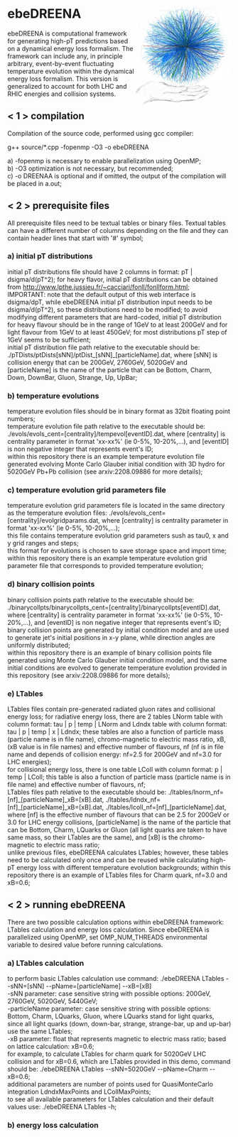 <h1><img src="logo/qhptomography.png" alt="logo" width='215' align="right"/> ebeDREENA</h1>

ebeDREENA is computational framework for generating high-pT predictions based on a dynamical energy loss formalism. The framework can include any, in principle arbitrary, event-by-event fluctuating temperature evolution within the dynamical energy loss formalism. This version is generalized to account for both LHC and RHIC energies and collision systems.

<h2> < 1 > compilation</h2>

Compilation of the source code, performed using gcc compiler:

g++ source/*.cpp -fopenmp -O3 -o ebeDREENA

a) -fopenmp is necessary to enable parallelization using OpenMP;  
b) -O3 optimization is not necessary, but recommended;  
c) -o DREENAA is optional and if omitted, the output of the compilation will be placed in a.out;  

## < 2 > prerequisite files

All prerequisite files need to be textual tables or binary files. Textual tables can have a different number of columns depending on the file and they can contain header lines that start with '#' symbol;  

### a) initial pT distributions  
initial pT distributions file should have 2 columns in format: pT | dsigma/d(pT^2);
for heavy flavor, initial pT distributions can be obtained from http://www.lpthe.jussieu.fr/~cacciari/fonll/fonllform.html;  
IMPORTANT: note that the default output of this web interface is dsigma/dpT, while ebeDREENA initial pT distribution input needs to be dsigma/d(pT^2), so these distributions need to be modified; to avoid modifying different parameters that are hard-coded, initial pT distribution for heavy flavour should be in the range of 1GeV to at least 200GeV and for light flavour from 1GeV to at least 450GeV; for most distributions pT step of 1GeV seems to be sufficient;  
initial pT distribution file path relative to the executable should be: ./pTDists/ptDists[sNN]/ptDist_[sNN]_[particleName].dat, where [sNN] is collision energy that can be 200GeV, 2760GeV, 5020GeV and [particleName] is the name of the particle that can be Bottom, Charm, Down, DownBar, Gluon, Strange, Up, UpBar;  

### b) temperature evolutions  
temperature evolution files should be in binary format as 32bit floating point numbers;  
temperature evolution file path relative to the executable should be: ./evols/evols_cent=[centrality]/tempevol[eventID].dat, where [centrality] is centrality parameter in format 'xx-xx%' (ie 0-5%, 10-20%,...), and [eventID] is non negative integer that represents event's ID;  
within this repository there is an example temperature evolution file generated evolving Monte Carlo Glauber initial condition with 3D hydro for 5020GeV Pb+Pb collision (see arxiv:2208.09886 for more details);

### c) temperature evolution grid parameters file  
temperature evolution grid parameters file is located in the same directory as the temperature evolution files: ./evols/evols_cent=[centrality]/evolgridparams.dat, where [centrality] is centrality parameter in format 'xx-xx%' (ie 0-5%, 10-20%,...);  
this file contains temperature evolution grid parameters sush as tau0, x and y grid ranges and steps;  
this format for evolutions is chosen to save storage space and import time;
within this repository there is an example temperature evolution grid parameter file that corresponds to provided temperature evolution;

### d) binary collision points  
binary collision points path relative to the executable should be: ./binarycollpts/binarycollpts_cent=[centrality]/binarycollpts[eventID].dat, where [centrality] is centrality parameter in format 'xx-xx%' (ie 0-5%, 10-20%,...), and [eventID] is non negative integer that represents event's ID;  
binary collision points are generated by initial condition model and are used to generate jet's initial positions in x-y plane, while direction angles are uniformly distributed;  
within this repository there is an example of binary collision points file generated using Monte Carlo Glauber initial condition model, and the same initial conditions are evolved to generate temperature evolution provided in this repository (see arxiv:2208.09886 for more details);  

### e) LTables  
LTables files contain pre-generated radiated gluon rates and collisional energy loss; for radiative energy loss, there are 2 tables LNorm table with column format: tau | p | temp | LNorm and Ldndx table with column format: tau | p | temp | x | Ldndx; these tables are also a function of particle mass (particle name is in file name), chromo-magnetic to electric mass ratio, xB, (xB value is in file names) and effective number of flavours, nf (nf is in file name and depends of collision energy: nf=2.5 for 200GeV and nf=3.0 for LHC energies);  
for collisional energy loss, there is one table LColl with column format: p | temp | LColl; this table is also a function of particle mass (particle name is in file name) and effective number of flavours, nf;  
LTables files path relative to the executable should be: ./ltables/lnorm_nf=[nf]\_[particleName]\_xB=[xB].dat, ./ltables/ldndx_nf=[nf]\_[particleName]\_xB=[xB].dat, ./ltables/lcoll_nf=[nf]_[particleName].dat, where [nf] is the effective number of flavours that can be 2.5 for 200GeV or 3.0 for LHC energy collisions, [particleName] is the name of the particle that can be Bottom, Charm, LQuarks or Gluon (all light quarks are taken to have same mass, so their LTables are the same), and [xB] is the chromo-magnetic to electric mass ratio;  
unlike previous files, ebeDREENA calculates LTables; however, these tables need to be calculated only once and can be reused while calculating high-pT energy loss with different temperature evolution backgrounds;
within this repository there is an example of LTables files for Charm quark, nf=3.0 and xB=0.6;  

## < 2 > running ebeDREENA  
There are two possible calculation options within ebeDREENA framework: LTables calculation and energy loss calculation. Since ebeDREENA is parallelized using OpenMP, set OMP_NUM_THREADS environmental variable to desired value before running calculations.

### a) LTables calculation  
to perform basic LTables calculation use command: ./ebeDREENA LTables --sNN=[sNN] --pName=[particleName] --xB=[xB]  
-sNN parameter: case sensitive string with possible options: 200GeV, 2760GeV, 5020GeV, 5440GeV;  
-particleName parameter: case sensitive string with possible options: Bottom, Charm, LQuarks, Gluon, where LQuarks stand for light quarks, since all light quarks (down, down-bar, strange, strange-bar, up and up-bar) use the same LTables;  
-xB parameter: float that represents magnetic to electric mass ratio; based on lattice calculation: xB=0.6;  
for example, to calculate LTables for charm quark for 5020GeV LHC collision and for xB=0.6, which are LTables provided in this demo, command should be: ./ebeDREENA LTables --sNN=5020GeV --pName=Charm --xB=0.6;  
additional parameters are number of points used for QuasiMonteCarlo integration LdndxMaxPoints and LCollMaxPoints;  
to see all available parameters for LTables calculation and their default values use: ./ebeDREENA LTables -h;  

### b) energy loss calculation
